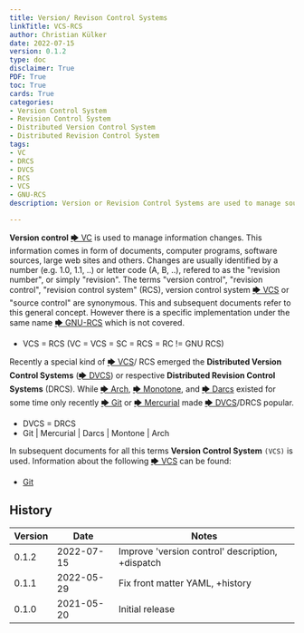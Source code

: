 ```yaml
---
title: Version/ Revison Control Systems
linkTitle: VCS-RCS
author: Christian Külker
date: 2022-07-15
version: 0.1.2
type: doc
disclaimer: True
PDF: True
toc: True
cards: True
categories:
- Version Control System
- Revision Control System
- Distributed Version Control System
- Distributed Revision Control System
tags:
- VC
- DRCS
- DVCS
- RCS
- VCS
- GNU-RCS
description: Version or Revision Control Systems are used to manage source code

---
```


__Version control__ [🡆 VC] is used to manage information changes. This
information comes in form of documents, computer programs, software sources,
large web sites and others. Changes are usually identified by a number (e.g.
1.0, 1.1, ..) or letter code (A, B, ..), refered to as the "revision number",
or simply "revision". The terms "version control", "revision control",
"revision control system" (RCS), version control system [🡆 VCS] or "source
control" are synonymous. This and subsequent documents refer to this general
concept.  However there is a specific implementation under the same name [🡆
GNU-RCS] which is not covered.

- VCS = RCS (VC = VCS = SC = RCS = RC != GNU RCS)

Recently a special kind of [🡆 VCS]/ RCS emerged the **Distributed Version
Control Systems** ([🡆 DVCS]) or respective **Distributed Revision Control
Systems** (DRCS).  While [🡆 Arch], [🡆 Monotone], and [🡆 Darcs] existed for some
time only recently [🡆 Git] or [🡆 Mercurial] made [🡆 DVCS]/DRCS popular.

- DVCS = DRCS
- Git | Mercurial | Darcs | Montone | Arch

In subsequent documents for all this terms __Version Control System__ `(VCS)`
is used. Information about the following [🡆 VCS] can be found:

- [Git](Git)


[🡆 RC]: https://en.wikipedia.org/wiki/Version_control
[🡆 VC]: https://en.wikipedia.org/wiki/Version_control
[🡆 RCS]: https://en.wikipedia.org/wiki/Version_control
[🡆 VCS]: https://en.wikipedia.org/wiki/Version_control
[🡆 GNU-RCS]: https://en.wikipedia.org/wiki/Revision_Control_System
[🡆 DVCS]: https://en.wikipedia.org/wiki/Distributed_version_control
[🡆 DRCS]: https://en.wikipedia.org/wiki/Distributed_version_control
[🡆 Git]: https://en.wikipedia.org/wiki/Git
[🡆 Arch]: https://en.wikipedia.org/wiki/GNU_arch
[🡆 Monotone]: https://en.wikipedia.org/wiki/Monotone_(software)
[🡆 Darcs]: https://en.wikipedia.org/wiki/Darcs
[🡆 Mercurial]: https://en.wikipedia.org/wiki/Mercurial

## History

| Version | Date       | Notes                                                |
| ------- | ---------- | ---------------------------------------------------- |
| 0.1.2   | 2022-07-15 | Improve 'version control' description, +dispatch     |
| 0.1.1   | 2022-05-29 | Fix front matter YAML, +history                      |
| 0.1.0   | 2021-05-20 | Initial release                                      |


